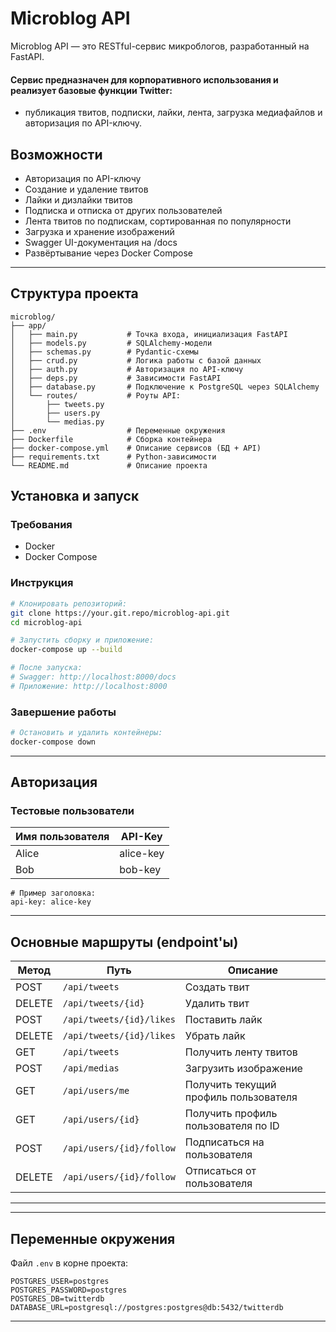 # Microblog API

Microblog API — это RESTful-сервис микроблогов, разработанный на FastAPI. 

#### Сервис предназначен для корпоративного использования и реализует базовые функции Twitter: 
- публикация твитов, подписки, лайки, лента, загрузка медиафайлов и авторизация по API-ключу.

## Возможности

- Авторизация по API-ключу
- Создание и удаление твитов
- Лайки и дизлайки твитов
- Подписка и отписка от других пользователей
- Лента твитов по подпискам, сортированная по популярности
- Загрузка и хранение изображений
- Swagger UI-документация на /docs
- Развёртывание через Docker Compose

---

## Структура проекта

```
microblog/
├── app/
│   ├── main.py           # Точка входа, инициализация FastAPI
│   ├── models.py         # SQLAlchemy-модели
│   ├── schemas.py        # Pydantic-схемы
│   ├── crud.py           # Логика работы с базой данных
│   ├── auth.py           # Авторизация по API-ключу
│   ├── deps.py           # Зависимости FastAPI
│   ├── database.py       # Подключение к PostgreSQL через SQLAlchemy
│   └── routes/           # Роуты API:
│       ├── tweets.py
│       ├── users.py
│       └── medias.py
├── .env                  # Переменные окружения
├── Dockerfile            # Сборка контейнера
├── docker-compose.yml    # Описание сервисов (БД + API)
├── requirements.txt      # Python-зависимости
└── README.md             # Описание проекта
```

## Установка и запуск

### Требования

- Docker
- Docker Compose

### Инструкция

```bash
# Клонировать репозиторий:
git clone https://your.git.repo/microblog-api.git
cd microblog-api

# Запустить сборку и приложение:
docker-compose up --build

# После запуска:
# Swagger: http://localhost:8000/docs
# Приложение: http://localhost:8000


```
### Завершение работы

```bash
# Остановить и удалить контейнеры:
docker-compose down
```

---


## Авторизация


### Тестовые пользователи

| Имя пользователя | API-Key     |
|------------------|-------------|
| Alice            | alice-key   |
| Bob              | bob-key     |

```http
# Пример заголовка:
api-key: alice-key
```

---

## Основные маршруты (endpoint'ы)

| Метод  | Путь                          | Описание                                 |
|--------|-------------------------------|------------------------------------------|
| POST   | `/api/tweets`                | Создать твит                             |
| DELETE | `/api/tweets/{id}`           | Удалить твит                             |
| POST   | `/api/tweets/{id}/likes`     | Поставить лайк                           |
| DELETE | `/api/tweets/{id}/likes`     | Убрать лайк                              |
| GET    | `/api/tweets`                | Получить ленту твитов                    |
| POST   | `/api/medias`                | Загрузить изображение                    |
| GET    | `/api/users/me`              | Получить текущий профиль пользователя    |
| GET    | `/api/users/{id}`            | Получить профиль пользователя по ID      |
| POST   | `/api/users/{id}/follow`     | Подписаться на пользователя              |
| DELETE | `/api/users/{id}/follow`     | Отписаться от пользователя               |

---


---

## Переменные окружения

Файл `.env` в корне проекта:

```
POSTGRES_USER=postgres
POSTGRES_PASSWORD=postgres
POSTGRES_DB=twitterdb
DATABASE_URL=postgresql://postgres:postgres@db:5432/twitterdb
```

---

